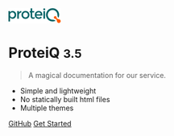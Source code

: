 <!-- _coverpage.md -->

![logo](assets/media/proteiq.png)

# ProteiQ <small>3.5</small>

> A magical documentation for our service.

- Simple and lightweight
- No statically built html files
- Multiple themes

[GitHub](https://github.com/docsifyjs/docsify/)
[Get Started](#main)